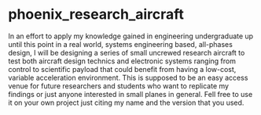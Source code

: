 # phoenix_research_aircraft
In an effort to apply my knowledge gained in engineering undergraduate up until this point in a real world, systems engineering based, all-phases design, I will be designing a series of small uncrewed research aircraft to test both aircraft design technics and electronic systems ranging from control to scientific payload that could benefit from having a low-cost, variable acceleration environment. This is supposed to be an easy access venue for future researchers and students who want to replicate my findings or just anyone interested in small planes in general. Fell free to use it on your own project just citing my name and the version that you used.
